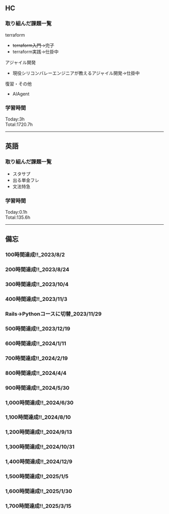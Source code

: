 ## HC
### 取り組んだ課題一覧
terraform
- ~~terraform入門→完了~~
- terraform実践→仕掛中

アジャイル開発
- 現役シリコンバレーエンジニアが教えるアジャイル開発→仕掛中

復習・その他
- AIAgent

### 学習時間
Today:3h<br>
Total:1720.7h

------------------------------------------
## 英語
### 取り組んだ課題一覧
- スタサプ
- 出る単金フレ
- 文法特急

### 学習時間
Today:0.1h<br>
Total:135.6h

------------------------------------------
## 備忘
### 100時間達成!!_2023/8/2
### 200時間達成!!_2023/8/24
### 300時間達成!!_2023/10/4
### 400時間達成!!_2023/11/3
### Rails→Pythonコースに切替_2023/11/29
### 500時間達成!!_2023/12/19
### 600時間達成!!_2024/1/11
### 700時間達成!!_2024/2/19
### 800時間達成!!_2024/4/4
### 900時間達成!!_2024/5/30
### 1,000時間達成!!_2024/6/30
### 1,100時間達成!!_2024/8/10
### 1,200時間達成!!_2024/9/13
### 1,300時間達成!!_2024/10/31
### 1,400時間達成!!_2024/12/9
### 1,500時間達成!!_2025/1/5
### 1,600時間達成!!_2025/1/30
### 1,700時間達成!!_2025/3/15